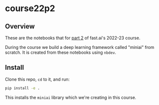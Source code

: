 course22p2
================
## Overview

These are the notebooks that for [part 2](https://course.fast.ai/Lessons/part2.html) of fast.ai's 2022-23 course.

During the course we build a deep learning framework called "miniai" from scratch. It is created from these notebooks using `nbdev`.

## Install

Clone this repo, `cd` to it, and run:

``` sh
pip install -e .
```

This installs the `miniai` library which we're creating in this course.
